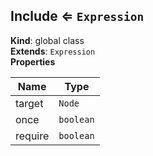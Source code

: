 <a name="Include"></a>

## Include ⇐ <code>Expression</code>
**Kind**: global class  
**Extends**: <code>Expression</code>  
**Properties**

| Name | Type |
| --- | --- |
| target | <code>Node</code> | 
| once | <code>boolean</code> | 
| require | <code>boolean</code> | 


